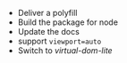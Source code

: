 - Deliver a polyfill
- Build the package for node
- Update the docs
- support `viewport=auto`
- Switch to *virtual-dom-lite*

